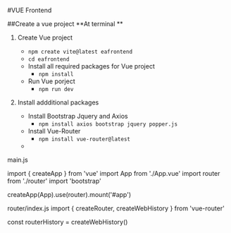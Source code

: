 
#VUE Frontend

##Create a vue project
**At terminal **
1. Create Vue project
    - `npm create vite@latest eafrontend`
    - `cd eafrontend`
    - Install all required packages for Vue project
      - `npm install`
    - Run Vue porject
      - `npm run dev`


2. Install addditional packages
   - Install Bootstrap Jquery and Axios
      - `npm install axios bootstrap jquery popper.js` 
   - Install Vue-Router
      - `npm install vue-router@latest`
   - 




main.js

import { createApp } from 'vue'
import App from './App.vue'
import router from './router'
import 'bootstrap'

createApp(App).use(router).mount('#app')



router/index.js
import { createRouter, createWebHistory } from 'vue-router'

const routerHistory = createWebHistory()
